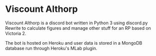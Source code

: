 Viscount Althorp
================
Viscount Althorp is a discord bot written in Python 3 using discord.py Rewrite
to calculate figures and manage other stuff for an RP based on Victoria 2.

The bot is hosted on Heroku and user data is stored in a MongoDB database run
through Heroku's MLab plugin.
